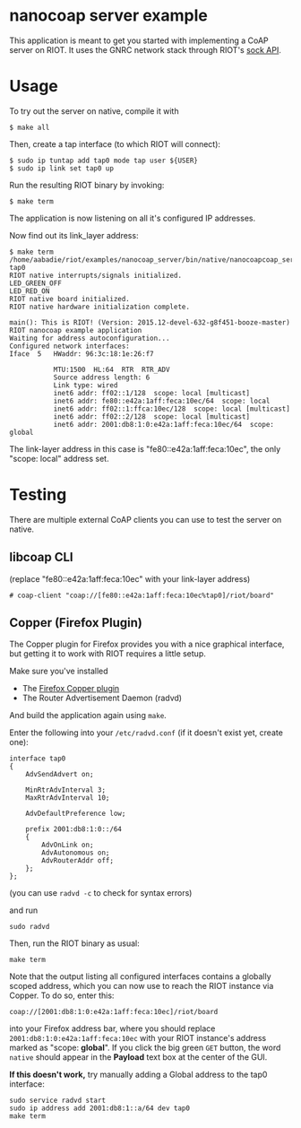 nanocoap server example
========================

This application is meant to get you started with implementing a CoAP server on RIOT.
It uses the GNRC network stack through RIOT's
[sock API](http://doc.riot-os.org/group__net__sock.html).

Usage
=====

To try out the server on native, compile it with

```
$ make all
```

Then, create a tap interface (to which RIOT will connect):

```
$ sudo ip tuntap add tap0 mode tap user ${USER}
$ sudo ip link set tap0 up
```

Run the resulting RIOT binary by invoking:

```
$ make term
```

The application is now listening on all it's configured IP addresses.

Now find out its link\_layer address:


```
$ make term
/home/aabadie/riot/examples/nanocoap_server/bin/native/nanocoapcoap_server.elf tap0
RIOT native interrupts/signals initialized.
LED_GREEN_OFF
LED_RED_ON
RIOT native board initialized.
RIOT native hardware initialization complete.

main(): This is RIOT! (Version: 2015.12-devel-632-g8f451-booze-master)
RIOT nanocoap example application
Waiting for address autoconfiguration...
Configured network interfaces:
Iface  5   HWaddr: 96:3c:18:1e:26:f7

           MTU:1500  HL:64  RTR  RTR_ADV
           Source address length: 6
           Link type: wired
           inet6 addr: ff02::1/128  scope: local [multicast]
           inet6 addr: fe80::e42a:1aff:feca:10ec/64  scope: local
           inet6 addr: ff02::1:ffca:10ec/128  scope: local [multicast]
           inet6 addr: ff02::2/128  scope: local [multicast]
           inet6 addr: 2001:db8:1:0:e42a:1aff:feca:10ec/64  scope: global
```

The link-layer address in this case is "fe80::e42a:1aff:feca:10ec", the only
"scope: local" address set.

Testing
=======
There are multiple external CoAP clients you can use to test the server on native.

libcoap CLI
-----------

(replace "fe80::e42a:1aff:feca:10ec" with your link-layer address)

```
# coap-client "coap://[fe80::e42a:1aff:feca:10ec%tap0]/riot/board"
```

Copper (Firefox Plugin)
-----------------------

The Copper plugin for Firefox provides you with a nice graphical interface, but
getting it to work with RIOT requires a little setup.

Make sure you've installed

- The [Firefox Copper plugin](https://addons.mozilla.org/en-US/firefox/addon/copper-270430/)
- The Router Advertisement Daemon (radvd)

And build the application again using `make`.

Enter the following into your `/etc/radvd.conf` (if it doesn't exist yet, create one):

```
interface tap0
{
    AdvSendAdvert on;

    MinRtrAdvInterval 3;
    MaxRtrAdvInterval 10;

    AdvDefaultPreference low;

    prefix 2001:db8:1:0::/64
    {
        AdvOnLink on;
        AdvAutonomous on;
        AdvRouterAddr off;
    };
};
```

(you can use `radvd -c` to check for syntax errors)

and run

```
sudo radvd
```

Then, run the RIOT binary as usual:

```
make term
```

Note that the output listing all configured interfaces contains a globally scoped
address, which you can now use to reach the RIOT instance via Copper. To do so, enter this:

```
coap://[2001:db8:1:0:e42a:1aff:feca:10ec]/riot/board
```

into your Firefox address bar, where you should replace `2001:db8:1:0:e42a:1aff:feca:10ec`
with your RIOT instance's address marked as "scope: **global**".
If you click the big green `GET` button, the word `native` should appear in the
**Payload** text box at the center of the GUI.

**If this doesn't work,** try manually adding a Global address to the tap0 interface:

```
sudo service radvd start
sudo ip address add 2001:db8:1::a/64 dev tap0
make term
```
